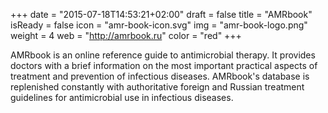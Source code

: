 +++
date = "2015-07-18T14:53:21+02:00"
draft = false
title = "AMRbook"
isReady = false
icon = "amr-book-icon.svg"
img = "amr-book-logo.png"
weight = 4
web = "http://amrbook.ru"
color = "red"
+++

AMRbook is an online reference guide to antimicrobial therapy. It provides doctors with a brief information on the most important practical aspects of treatment and prevention of infectious diseases. AMRbook's database is replenished constantly with authoritative foreign and Russian treatment guidelines for antimicrobial use in infectious diseases.
